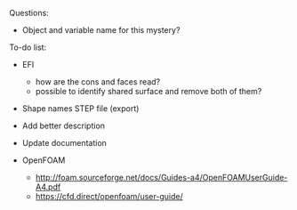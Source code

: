 Questions:
- Object and variable name for this mystery?


To-do list:
- EFI
  - how are the cons and faces read?
  - possible to identify shared surface and remove both of them?
- Shape names STEP file (export)

- Add better description
- Update documentation




- OpenFOAM
  - http://foam.sourceforge.net/docs/Guides-a4/OpenFOAMUserGuide-A4.pdf
  - https://cfd.direct/openfoam/user-guide/


